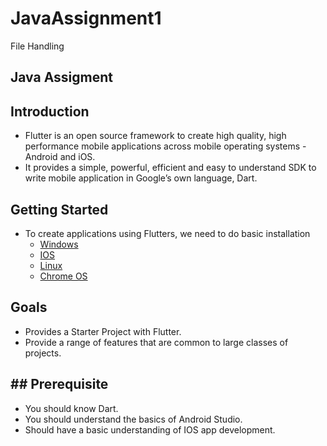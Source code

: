 # JavaAssignment1
File Handling
## Java Assigment
## Introduction

 * Flutter is an open source framework to create high quality, high performance mobile applications across mobile operating systems - Android and iOS. 
 * It provides a simple, powerful, efficient and easy to understand SDK to write mobile application in Google’s own language, Dart.

## Getting Started
 * To create applications using Flutters, we need to do basic installation
   *  [Windows](https://flutter.dev/docs/get-started/install/windows)
   *  [IOS](https://flutter.dev/docs/get-started/install/macos)
   *  [Linux](https://flutter.dev/docs/get-started/install/linux)
   *  [Chrome OS](https://flutter.dev/docs/get-started/install/chromeos)
 
## Goals
 * Provides a Starter Project with Flutter.
 * Provide a range of features that are common to large classes of projects.
 
## ##  Prerequisite
*   You should know Dart.
*   You should understand the basics of Android Studio.<br>
*   Should have a basic understanding of IOS app development.
